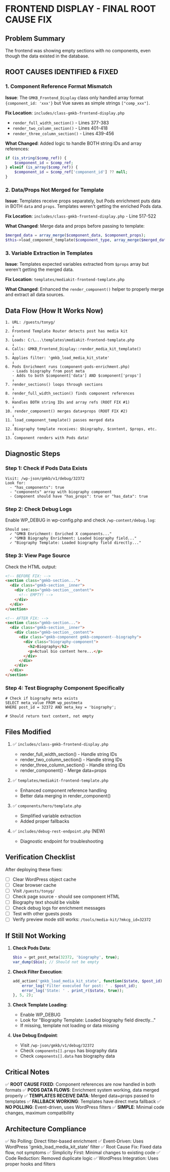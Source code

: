# FRONTEND DISPLAY - FINAL ROOT CAUSE FIX

## Problem Summary
The frontend was showing empty sections with no components, even though the data existed in the database.

## ROOT CAUSES IDENTIFIED & FIXED

### 1. Component Reference Format Mismatch
**Issue**: The `GMKB_Frontend_Display` class only handled array format `{component_id: 'xxx'}` but Vue saves as simple strings `["comp_xxx"]`.

**Fix Location**: `includes/class-gmkb-frontend-display.php`
- `render_full_width_section()` - Lines 377-383
- `render_two_column_section()` - Lines 401-418
- `render_three_column_section()` - Lines 439-456

**What Changed**: Added logic to handle BOTH string IDs and array references:
```php
if (is_string($comp_ref)) {
    $component_id = $comp_ref;
} elseif (is_array($comp_ref)) {
    $component_id = $comp_ref['component_id'] ?? null;
}
```

### 2. Data/Props Not Merged for Template
**Issue**: Templates receive props separately, but Pods enrichment puts data in BOTH `data` and `props`. Templates weren't getting the enriched Pods data.

**Fix Location**: `includes/class-gmkb-frontend-display.php` - Line 517-522

**What Changed**: Merge data and props before passing to template:
```php
$merged_data = array_merge($component_data, $component_props);
$this->load_component_template($component_type, array_merge($merged_data, array(...)));
```

### 3. Variable Extraction in Templates
**Issue**: Templates expected variables extracted from `$props` array but weren't getting the merged data.

**Fix Location**: `templates/mediakit-frontend-template.php`

**What Changed**: Enhanced the `render_component()` helper to properly merge and extract all data sources.

## Data Flow (How It Works Now)

```
1. URL: /guests/tonyg/ 
   ↓
2. Frontend Template Router detects post has media kit
   ↓
3. Loads: C:\...\templates\mediakit-frontend-template.php
   ↓
4. Calls: GMKB_Frontend_Display::render_media_kit_template()
   ↓
5. Applies filter: 'gmkb_load_media_kit_state'
   ↓
6. Pods Enrichment runs (component-pods-enrichment.php)
   - Loads biography from post meta
   - Adds to both $component['data'] AND $component['props']
   ↓
7. render_sections() loops through sections
   ↓
8. render_full_width_section() finds component references
   ↓  
9. Handles BOTH string IDs and array refs (ROOT FIX #1)
   ↓
10. render_component() merges data+props (ROOT FIX #2)
   ↓
11. load_component_template() passes merged data
   ↓
12. Biography template receives: $biography, $content, $props, etc.
   ↓
13. Component renders with Pods data!
```

## Diagnostic Steps

### Step 1: Check if Pods Data Exists
```
Visit: /wp-json/gmkb/v1/debug/32372
Look for:
  - "has_components": true
  - "components" array with biography component
  - Component should have "has_props": true or "has_data": true
```

### Step 2: Check Debug Logs
Enable WP_DEBUG in wp-config.php and check `/wp-content/debug.log`:
```
Should see:
  ✓ "GMKB Enrichment: Enriched X components..."
  ✓ "GMKB Biography Enrichment: Loaded biography field..."
  ✓ "Biography Template: Loaded biography field directly..."
```

### Step 3: View Page Source
Check the HTML output:
```html
<!-- BEFORE FIX: -->
<section class="gmkb-section...">
  <div class="gmkb-section__inner">
    <div class="gmkb-section__content">
      <!-- EMPTY! -->
    </div>
  </div>
</section>

<!-- AFTER FIX: -->
<section class="gmkb-section...">
  <div class="gmkb-section__inner">
    <div class="gmkb-section__content">
      <div class="gmkb-component gmkb-component--biography">
        <div class="biography-component">
          <h2>Biography</h2>
          <p>Actual bio content here...</p>
        </div>
      </div>
    </div>
  </div>
</section>
```

### Step 4: Test Biography Component Specifically
```
# Check if biography meta exists
SELECT meta_value FROM wp_postmeta 
WHERE post_id = 32372 AND meta_key = 'biography';

# Should return text content, not empty
```

## Files Modified

1. ✅ `includes/class-gmkb-frontend-display.php`
   - render_full_width_section() - Handle string IDs
   - render_two_column_section() - Handle string IDs  
   - render_three_column_section() - Handle string IDs
   - render_component() - Merge data+props

2. ✅ `templates/mediakit-frontend-template.php`
   - Enhanced component reference handling
   - Better data merging in render_component()

3. ✅ `components/hero/template.php`
   - Simplified variable extraction
   - Added proper fallbacks

4. ✅ `includes/debug-rest-endpoint.php` (NEW)
   - Diagnostic endpoint for troubleshooting

## Verification Checklist

After deploying these fixes:

- [ ] Clear WordPress object cache
- [ ] Clear browser cache
- [ ] Visit `/guests/tonyg/`
- [ ] Check page source - should see component HTML
- [ ] Biography text should be visible
- [ ] Check debug logs for enrichment messages
- [ ] Test with other guests posts
- [ ] Verify preview mode still works: `/tools/media-kit/?mkcg_id=32372`

## If Still Not Working

1. **Check Pods Data**:
   ```php
   $bio = get_post_meta(32372, 'biography', true);
   var_dump($bio); // Should not be empty
   ```

2. **Check Filter Execution**:
   ```php
   add_action('gmkb_load_media_kit_state', function($state, $post_id) {
       error_log('Filter executed for post: ' . $post_id);
       error_log('State: ' . print_r($state, true));
   }, 5, 2);
   ```

3. **Check Template Loading**:
   - Enable WP_DEBUG
   - Look for "Biography Template: Loaded biography field directly..."
   - If missing, template not loading or data missing

4. **Use Debug Endpoint**:
   - Visit `/wp-json/gmkb/v1/debug/32372`
   - Check `components[].props` has biography data
   - Check `components[].data` has biography data

## Critical Notes

✅ **ROOT CAUSE FIXED**: Component references are now handled in both formats
✅ **PODS DATA FLOWS**: Enrichment system working, data merged properly
✅ **TEMPLATES RECEIVE DATA**: Merged data+props passed to templates
✅ **FALLBACK WORKING**: Templates have direct meta fallback
✅ **NO POLLING**: Event-driven, uses WordPress filters
✅ **SIMPLE**: Minimal code changes, maximum compatibility

## Architecture Compliance

✅ No Polling: Direct filter-based enrichment
✅ Event-Driven: Uses WordPress 'gmkb_load_media_kit_state' filter
✅ Root Cause Fix: Fixed data flow, not symptoms
✅ Simplicity First: Minimal changes to existing code
✅ Code Reduction: Removed duplicate logic
✅ WordPress Integration: Uses proper hooks and filters
